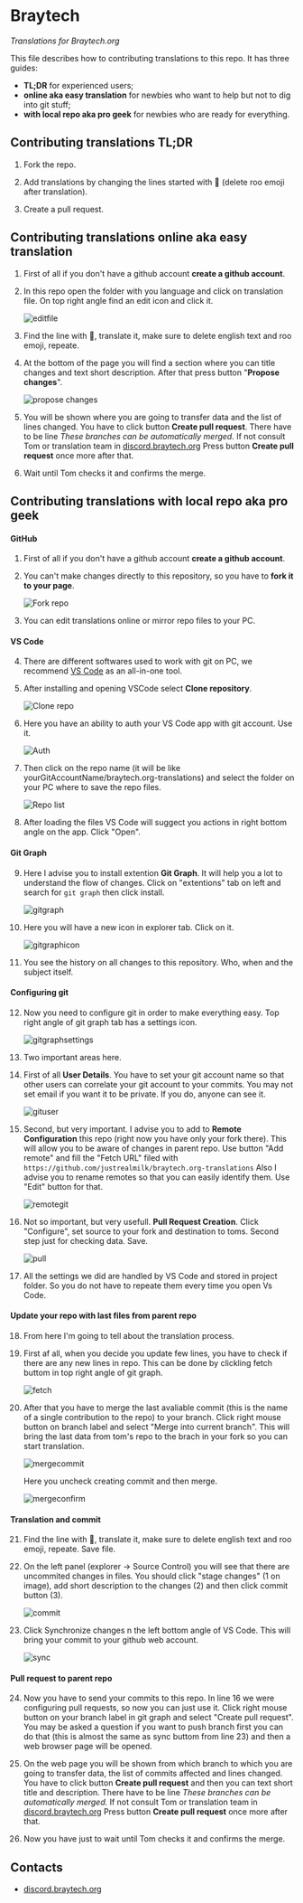 # Braytech
_Translations for Braytech.org_

This file describes how to contributing translations to this repo. It has three guides:
- **TL;DR** for experienced users;
- **online aka easy translation** for newbies who want to help but not to dig into git stuff;
- **with local repo aka pro geek** for newbies who are ready for everything.


## Contributing translations TL;DR

1.  Fork the repo.

2.  Add translations by changing the lines started with 🦘 (delete roo emoji after translation).

3.  Create a pull request.


## Contributing translations online aka easy translation

1. First of all if you don't have a github account __create a github account__.

2. In this repo open the folder with you language and click on translation file.
On top right angle find an edit icon and click it.

   ![editfile](https://i.ibb.co/LvySBnX/2021-01-26-12-06-05.png)

3. Find the line with 🦘, translate it, make sure to delete english text and roo emoji, repeate.

4. At the bottom of the page you will find a section where you can title changes and text short description. After that press button "**Propose changes**".

   ![propose changes](https://i.ibb.co/vdFKgr2/2021-01-26-12-10-35.png)

5. You will be shown where you are going to transfer data and the list of lines changed.
You have to click button **Create pull request**.
There have to be line *These branches can be automatically merged.* If not consult Tom or translation team in [discord.braytech.org](https://discord.braytech.org)
Press button **Create pull request** once more after that.

6. Wait until Tom checks it and confirms the merge.

## Contributing translations with local repo aka pro geek

#### GitHub

1. First of all if you don't have a github account __create a github account__.

2. You can't make changes directly to this repository, so you have to __fork it to your page__.

   ![Fork repo](https://i.ibb.co/4Pk6FGX/2021-01-25-03-16-24.png)

3. You can edit translations online or mirror repo files to your PC.

#### VS Code

4. There are different softwares used to work with git on PC, we recommend [VS Code](https://code.visualstudio.com/) as an all-in-one tool.

5. After installing and opening VSCode select **Clone repository**.

   ![Clone repo](https://i.ibb.co/x6h5TWf/2021-01-25-03-31-17.png)

6. Here you have an ability to auth your VS Code app with git account. Use it.

   ![Auth](https://i.ibb.co/b3gCXmS/2021-01-25-03-34-24.png)

7. Then click on the repo name (it will be like yourGitAccountName/braytech.org-translations) and select the folder on your PC where to save the repo files.

   ![Repo list](https://i.ibb.co/jzGH96d/2021-01-25-03-34-36.png)

8. After loading the files VS Code will suggect you actions in right bottom angle on the app. Click "Open".

#### Git Graph

9. Here I advise you to install extention **Git Graph**. It will help you a lot to understand the flow of changes.
Click on "extentions" tab on left and search for `git graph` then click install. 

   ![gitgraph](https://i.ibb.co/Wgchg77/2021-01-25-03-43-00.png)

10. Here you will have a new icon in explorer tab. Click on it.

    ![gitgraphicon](https://i.ibb.co/7GFnN2p/2021-01-25-03-47-38.png)

11. You see the history on all changes to this repository. Who, when and the subject itself.

#### Configuring git

12. Now you need to configure git in order to make everything easy. Top right angle of git graph tab has a settings icon.

    ![gitgraphsettings](https://i.ibb.co/9vqwtwT/2021-01-25-03-55-51.png)

13. Two important areas here.

14. First of all **User Details**. 
You have to set your git account name so that other users can correlate your git account to your commits.
You may not set email if you want it to be private. If you do, anyone can see it.

    ![gituser](https://i.ibb.co/2nWbH6D/2021-01-25-04-04-47.png)

15. Second, but very important. I advise you to add to **Remote Configuration** this repo (right now you have only your fork there). This will allow you to be aware of changes in parent repo. Use button "Add remote" and fill the "Fetch URL" filed with `https://github.com/justrealmilk/braytech.org-translations`
Also I advise you to rename remotes so that you can easily identify them. Use "Edit" button for that.

    ![remotegit](https://i.ibb.co/0fswtSD/2021-01-25-04-15-54.png)

16. Not so important, but very usefull. **Pull Request Creation**.
Click "Configure", set source to your fork and destination to toms. Second step just for checking data. Save.

    ![pull](https://i.ibb.co/Tq5kmXh/2021-01-25-04-54-22.png)

17. All the settings we did are handled by VS Code and stored in project folder. So you do not have to repeate them every time you open Vs Code.

#### Update your repo with last files from parent repo

18. From here I'm going to tell about the translation process.

19. First af all, when you decide you update few lines, you have to check if there are any new lines in repo. 
This can be done by clickling fetch buttom in top right angle of git graph.

    ![fetch](https://i.ibb.co/WVykrsp/2021-01-25-04-35-15.png)

20. After that you have to merge the last avaliable commit (this is the name of a single contribution to the repo) to your branch.
Click right mouse button on branch label and select "Merge into current branch".
This will bring the last data from tom's repo to the brach in your fork so you can start translation.

    ![mergecommit](https://cdn.discordapp.com/attachments/604182196319944704/770585175260266536/unknown.png)

    Here you uncheck creating commit and then merge.

    ![mergeconfirm](https://media.discordapp.net/attachments/604182196319944704/770585327651913768/unknown.png)

#### Translation and commit

21. Find the line with 🦘, translate it, make sure to delete english text and roo emoji, repeate. Save file.

22. On the left panel (explorer -> Source Control) you will see that there are uncommited changes in files.
You should click "stage changes" (1 on image), add short description to the changes (2) and then click commit button (3).

    ![commit](https://i.ibb.co/2j15n25/2021-01-25-04-48-37.png)

23. Click Synchronize changes n the left bottom angle of VS Code. This will bring your commit to your github web account.

    ![sync](https://i.ibb.co/3rst2Qv/2021-01-25-04-59-22.png)

#### Pull request to parent repo

24. Now you have to send your commits to this repo. In line 16 we were configuring pull requests, so now you can just use it.
Click right mouse button on your branch label in git graph and select "Create pull request".
You may be asked a question if you want to push branch first you can do that (this is almost the same as sync buttom from line 23) and then a web browser page will be opened.

25. On the web page you will be shown from which branch to which you are going to transfer data, the list of commits affected and lines changed.
You have to click button **Create pull request** and then you can text short title and description.
There have to be line *These branches can be automatically merged.* If not consult Tom or translation team in [discord.braytech.org](https://discord.braytech.org)
Press button **Create pull request** once more after that.

26. Now you have just to wait until Tom checks it and confirms the merge.

## Contacts

* [discord.braytech.org](https://discord.braytech.org)
